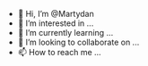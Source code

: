 - 👋 Hi, I’m @Martydan
- 👀 I’m interested in ...
- 🌱 I’m currently learning ...
- 💞️ I’m looking to collaborate on ...
- 📫 How to reach me ...

<!---
Martydan/Martydan is a ✨ special ✨ repository because its `README.md` (this file) appears on your GitHub profile.
You can click the Preview link to take a look at your changes.
--->
